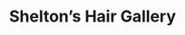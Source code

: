 ---
title: "Shelton’s Hair Gallery"
url: /silver-spring/sheltons-hair-gallery/
shop: hairdresser
---